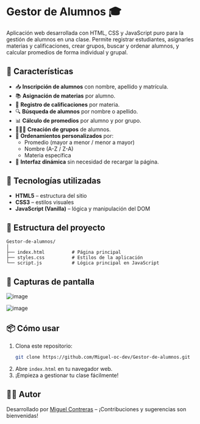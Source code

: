 # Gestor de Alumnos 🎓

Aplicación web desarrollada con HTML, CSS y JavaScript puro para la gestión de alumnos en una clase. Permite registrar estudiantes, asignarles materias y calificaciones, crear grupos, buscar y ordenar alumnos, y calcular promedios de forma individual y grupal.

## 🚀 Características

- 📥 **Inscripción de alumnos** con nombre, apellido y matrícula.
- 📚 **Asignación de materias** por alumno.
- 📝 **Registro de calificaciones** por materia.
- 🔍 **Búsqueda de alumnos** por nombre o apellido.
- 📊 **Cálculo de promedios** por alumno y por grupo.
- 🧑‍🤝‍🧑 **Creación de grupos** de alumnos.
- 🧮 **Ordenamientos personalizados** por:
  - Promedio (mayor a menor / menor a mayor)
  - Nombre (A-Z / Z-A)
  - Materia específica
- 🔄 **Interfaz dinámica** sin necesidad de recargar la página.

## 🧰 Tecnologías utilizadas

- **HTML5** – estructura del sitio
- **CSS3** – estilos visuales
- **JavaScript (Vanilla)** – lógica y manipulación del DOM

## 📁 Estructura del proyecto

```
Gestor-de-alumnos/
│
├── index.html          # Página principal
├── styles.css          # Estilos de la aplicación
└── script.js           # Lógica principal en JavaScript
```

## 📸 Capturas de pantalla

![image](https://github.com/user-attachments/assets/409bf9cc-77c8-422b-be78-dca3cf1ebdc4)


![image](https://github.com/user-attachments/assets/c335cccf-3d75-439c-bbc5-1dede94e6f90)



## 📦 Cómo usar

1. Clona este repositorio:
   ```bash
   git clone https://github.com/Miguel-oc-dev/Gestor-de-alumnos.git
   ```
2. Abre `index.html` en tu navegador web.
3. ¡Empieza a gestionar tu clase fácilmente!

## 👨‍💻 Autor

Desarrollado por [Miguel Contreras](https://github.com/Miguel-oc-dev) – ¡Contribuciones y sugerencias son bienvenidas!
